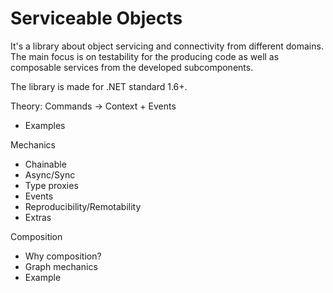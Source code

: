 
# Serviceable Objects

It's a library about object servicing and connectivity from different domains.
The main focus is on testability for the producing code as well as composable services from the developed subcomponents.

The library is made for .NET standard 1.6+.

Theory: Commands -> Context + Events
- Examples

Mechanics
- Chainable
- Async/Sync
- Type proxies
- Events
- Reproducibility/Remotability
- Extras

Composition
- Why composition?
- Graph mechanics
- Example
